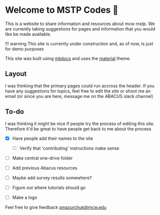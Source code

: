 # Welcome to MSTP Codes :wave:

This is a website to share information and resources about mcw mstp. We are
currently taking suggestions for pages and information that you would like
be made available.

!!! warning
    This site is currently under construction and, as of now, is just 
    for demo purposes

This site was built using [mkdocs](https://www.mkdocs.org) and uses the [material]() theme.

## Layout

I was thinking that the primary pages could run accross the header. If you have any suggestions for topics, feel free to edit the site or shoot me an email (or since you are here, message me on the ABACUS slack channel)

## To-do

I was thinking it might be nice if people try the process of editing this site. Therefore it'd be great to have people get back to me about the process

- [x] Have people add their names to the site
    * [ ] Verify that 'contributing' instructions make sense
- [ ] Make central one-drive folder
- [ ] Add previous Abacus resources
- [ ] Maybe add survey results somewhere?
- [ ] Figure out where tutorials should go
- [ ] Make a logo


Feel free to give feedback <smazurchuk@mcw.edu>

